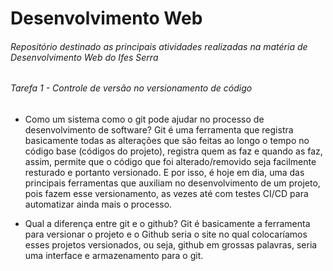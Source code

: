 # Desenvolvimento Web
###### Repositório destinado as principais atividades realizadas na matéria de Desenvolvimento Web do Ifes Serra



###### Tarefa 1 - Controle de versão no versionamento de código

- Como um sistema como o git pode ajudar no processo de desenvolvimento de software?
Git é uma ferramenta que registra basicamente todas as alterações que são feitas ao longo o tempo no código base (códigos do projeto), registra quem as faz e quando as faz, assim, permite que o código que foi alterado/removido seja facilmente resturado e portanto versionado. E por isso, é hoje em dia, uma das principais ferramentas que auxiliam no desenvolvimento de um projeto, pois fazem esse versionamento, as vezes até com testes CI/CD para automatizar ainda mais o processo.

- Qual a diferença entre git  e o github? 
Git é basicamente a ferramenta para versionar o projeto e o Github seria o site no qual colocaríamos esses projetos versionados, ou seja, github em grossas palavras, seria uma interface e armazenamento para o git.


